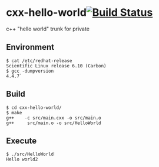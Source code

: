 # cxx-hello-world[![Build Status](https://travis-ci.org/ori-ken/cxx-hello-world.svg?branch=master)](https://travis-ci.org/ori-ken/cxx-hello-world)
c++ "hello world" trunk for private

## Environment
```
$ cat /etc/redhat-release
Scientific Linux release 6.10 (Carbon)
$ gcc -dumpversion
4.4.7`
```

## Build
```
$ cd cxx-hello-world/
$ make
g++    -c src/main.cxx -o src/main.o
g++     src/main.o -o src/HelloWorld
``` 

## Execute
```
$ ./src/HelloWorld
Hello world2
```

